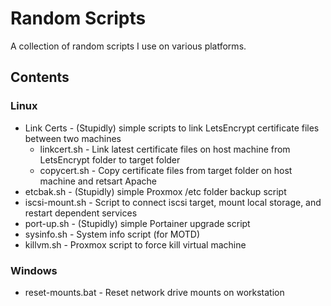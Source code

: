 # Random Scripts

A collection of random scripts I use on various platforms.

## Contents

### Linux
* Link Certs - (Stupidly) simple scripts to link LetsEncrypt certificate files between two machines
    * linkcert.sh - Link latest certificate files on host machine from LetsEncrypt folder to target folder
    * copycert.sh - Copy certificate files from target folder on host machine and retsart Apache
* etcbak.sh - (Stupidly) simple Proxmox /etc folder backup script
* iscsi-mount.sh - Script to connect iscsi target, mount local storage, and restart dependent services
* port-up.sh - (Stupidly) simple Portainer upgrade script
* sysinfo.sh - System info script (for MOTD)
* killvm.sh - Proxmox script to force kill virtual machine

### Windows
* reset-mounts.bat - Reset network drive mounts on workstation
